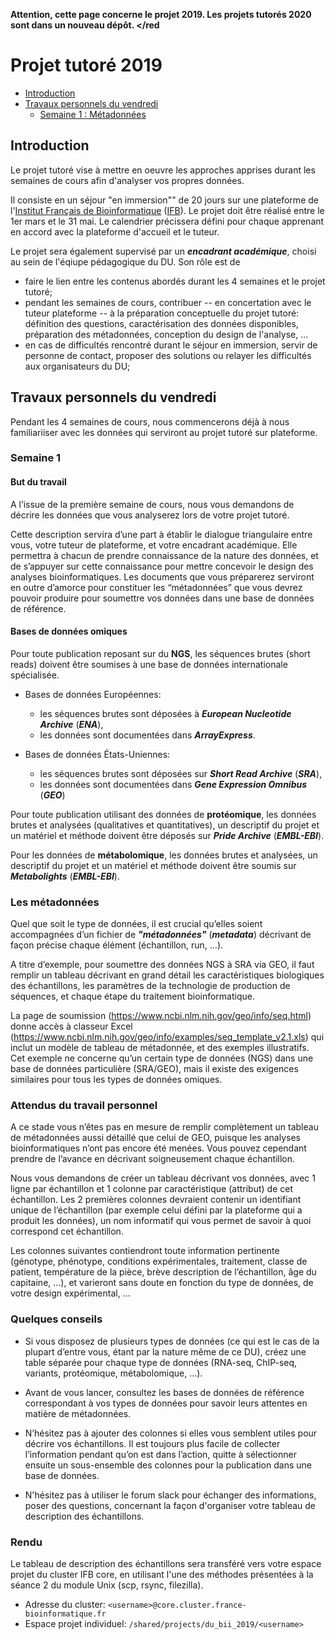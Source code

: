 **<red>Attention, cette page concerne le projet 2019. Les projets tutorés 2020 sont dans un nouveau dépôt. </red**


# Projet tutoré 2019



- [Introduction](#introduction)
- [Travaux personnels du vendredi](#travaux-personnels-du-vendredi)
    - [Semaine 1 : Métadonnées](#semaine-1)

## Introduction

Le projet tutoré vise à  mettre en oeuvre les approches apprises durant les semaines de cours afin d'analyser vos propres données. 

Il consiste en un séjour "en immersion"" de 20 jours sur une plateforme de l'[Institut Français de Bioinformatique](http://www.france-bioinformatique.fr/) ([IFB](http://www.france-bioinformatique.fr/)). Le projet doit être réalisé entre le 1er mars et le 31 mai. Le calendrier précissera défini pour chaque apprenant en accord avec la plateforme d'accueil et le tuteur. 

Le projet sera également supervisé par un ***encadrant académique***, choisi au sein de l'éqiupe pédagogique du DU. Son rôle est de

- faire le lien entre les contenus abordés durant les 4 semaines et le projet tutoré;
- pendant les semaines de cours, contribuer -- en concertation avec le tuteur plateforme -- à la préparation conceptuelle du projet tutoré: définition des questions, caractérisation des données disponibles, préparation des métadonnées, conception du design de l'analyse, ...
- en cas de difficultés rencontré durant le séjour en immersion, servir de personne de contact, proposer des solutions ou relayer les difficultés aux organisateurs du DU; 

## Travaux personnels du vendredi

Pendant les 4 semaines de cours, nous commencerons déjà à nous familiariiser avec les données qui serviront au projet tutoré sur plateforme. 

### Semaine 1

#### But du travail

A l’issue de la première semaine de cours, nous vous demandons de décrire les données que vous analyserez lors de votre projet tutoré. 

Cette description servira d’une part à établir le dialogue triangulaire entre vous, votre tuteur de plateforme, et votre encadrant académique. Elle permettra à chacun de prendre connaissance de la nature des données, et de s’appuyer sur cette connaissance pour mettre concevoir le design des analyses bioinformatiques. Les documents que vous préparerez serviront en outre d’amorce pour constituer les “métadonnées” que vous devrez pouvoir produire pour soumettre vos données dans une base de données de référence. 

#### Bases de données omiques

Pour toute publication reposant sur du **NGS**, les séquences brutes (short reads) doivent être soumises à une base de données internationale spécialisée. 

- Bases de données Européennes: 

    - les séquences brutes sont déposées à ***European Nucleotide Archive*** (***ENA***), 
    - les données sont documentées dans ***ArrayExpress***. 
    
- Bases de données États-Uniennes: 

    - les séquences brutes sont déposées sur ***Short Read Archive*** (***SRA***), 
    - les données sont documentées dans ***Gene Expression Omnibus*** (***GEO***)

Pour toute publication utilisant des données de **protéomique**, les données brutes et analysées (qualitatives et quantitatives), un descriptif du projet et un matériel et méthode doivent être déposés sur ***Pride Archive*** (***EMBL-EBI***).

Pour les données de **métabolomique**, les données brutes et analysées, un descriptif du projet et un matériel et méthode doivent être soumis sur ***Metabolights*** (***EMBL-EBI***).

### Les métadonnées

Quel que soit le type de données, il est crucial qu’elles soient accompagnées d’un fichier de ***"métadonnées"*** (***metadata***)  décrivant de façon précise chaque élément (échantillon, run, …). 

A titre d’exemple, pour soumettre des données NGS à SRA via GEO, il faut remplir un tableau décrivant en grand détail les caractéristiques biologiques des échantillons, les paramètres de la technologie de production de séquences, et chaque étape du traitement bioinformatique. 

La page de soumission (<https://www.ncbi.nlm.nih.gov/geo/info/seq.html>) donne accès à classeur Excel (<https://www.ncbi.nlm.nih.gov/geo/info/examples/seq_template_v2.1.xls>) qui inclut un modèle de tableau de métadonnée, et des exemples illustratifs. Cet exemple ne concerne qu’un certain type de données (NGS) dans une base de données particulière (SRA/GEO),  mais il existe des exigences similaires pour tous les types de données omiques. 

### Attendus du travail personnel

A ce stade vous n’êtes pas en mesure de remplir complètement un tableau de métadonnées aussi détaillé que celui de GEO, puisque les analyses bioinformatiques n’ont pas encore été menées. Vous pouvez cependant prendre de l’avance en décrivant soigneusement chaque échantillon. 

Nous vous demandons de créer un tableau décrivant vos données, avec 1 ligne par échantillon et 1 colonne par caractéristique (attribut) de cet échantillon.  Les 2 premières colonnes devraient contenir 
un identifiant unique de l’échantillon (par exemple celui défini par la plateforme qui a produit les données),  un nom informatif qui vous permet de savoir à quoi correspond cet échantillon.

Les colonnes suivantes contiendront toute information pertinente (génotype, phénotype, conditions expérimentales, traitement, classe de patient, température de la pièce, brève description de l’échantillon, âge du capitaine, ...), et varieront sans doute en fonction du type de données, de votre design expérimental, ...

### Quelques conseils

- Si vous disposez de plusieurs types de données (ce qui est le cas de la plupart d’entre vous, étant par la nature même de ce DU), créez une table séparée pour chaque type de données (RNA-seq, ChIP-seq, variants, protéomique, métabolomique, …). 

- Avant de vous lancer, consultez les bases de données de référence correspondant à vos types de données pour savoir leurs attentes en matière de métadonnées. 

- N’hésitez pas à ajouter des colonnes si elles vous semblent utiles pour décrire vos échantillons. Il est toujours plus facile de collecter l’information pendant qu’on est dans l’action, quitte à sélectionner ensuite un sous-ensemble des colonnes pour la publication dans une base de données.

- N'hésitez pas à utiliser le forum slack pour échanger des informations, poser des questions, concernant la façon d'organiser votre tableau de description des échantillons. 

### Rendu

Le tableau de description des échantillons sera transféré vers votre espace projet du cluster IFB core, en utilisant l'une des méthodes présentées à la séance 2 du module Unix (scp, rsync, filezilla).

- Adresse du cluster: `<username>@core.cluster.france-bioinformatique.fr`
- Espace projet individuel: `/shared/projects/du_bii_2019/<username>`


